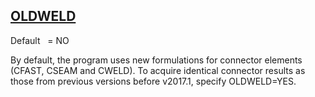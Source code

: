 ## [OLDWELD](https://help.hexagonmi.com/bundle/MSC_Nastran_2022.4/page/Nastran_Combined_Book/qrg/parameters/TOC.OLDWELD.xhtml)

Default    = NO

By default, the program uses new formulations for connector elements (CFAST, CSEAM and CWELD). To acquire identical connector results as those from previous versions before v2017.1, specify OLDWELD=YES.

